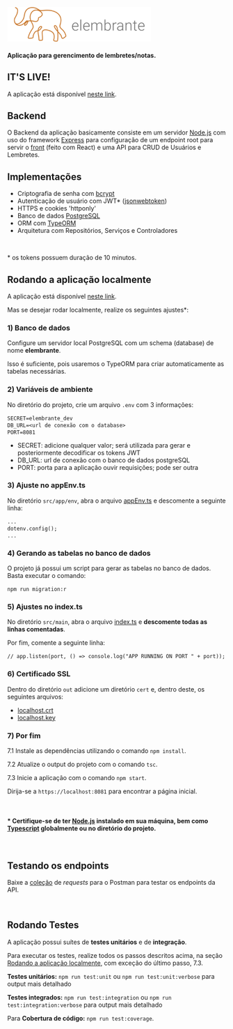 <img src='./ElembranteLogo.png' width=330>

#### Aplicação para gerencimento de lembretes/notas.

## IT'S LIVE!

A aplicação está disponível [neste link](https://elembrante.vercel.app/).

## Backend

O Backend da aplicação basicamente consiste em um servidor [Node.js](https://nodejs.org/en) com uso do framework [Express](https://expressjs.com/pt-br/) para configuração de um endpoint root para servir o [front](https://github.com/jtspinelli/elembrante-react) (feito com React) e uma API para CRUD de Usuários e Lembretes.

## Implementações

- Criptografia de senha com [bcrypt](https://www.npmjs.com/package/bcrypt)
- Autenticação de usuário com JWT* ([jsonwebtoken](https://www.npmjs.com/package/jsonwebtoken))
- HTTPS e cookies 'httponly'
- Banco de dados [PostgreSQL](https://www.postgresql.org/)
- ORM com [TypeORM](https://typeorm.io/)
- Arquitetura com Repositórios, Serviços e Controladores

<br>

\* os tokens possuem duração de 10 minutos.

<span id="runlocal"> 

## Rodando a aplicação localmente
</span>

A aplicação está disponível [neste link](https://elembrante.vercel.app/).

Mas se desejar rodar localmente, realize os seguintes ajustes*:

### 1) Banco de dados

Configure um servidor local PostgreSQL com um schema (database) de nome **elembrante**.

Isso é suficiente, pois usaremos o TypeORM para criar automaticamente as tabelas necessárias.

### 2) Variáveis de ambiente

No diretório do projeto, crie um arquivo `.env` com 3 informações:

```
SECRET=elembrante_dev 
DB_URL=<url de conexão com o database>
PORT=8081
```

- SECRET: adicione qualquer valor; será utilizada para gerar e posteriormente decodificar os tokens JWT
- DB_URL: url de conexão com o banco de dados postgreSQL
- PORT: porta para a aplicação ouvir requisições; pode ser outra

### 3) Ajuste no appEnv.ts

No diretório `src/app/env`, abra o arquivo [appEnv.ts](https://github.com/jtspinelli/elembrante-backend/blob/master/src/app/env/appEnv.ts#L3C1-L3C1) e descomente a seguinte linha:

```JS
...
dotenv.config();
...
```

### 4) Gerando as tabelas no banco de dados

O projeto já possui um script para gerar as tabelas no banco de dados.
Basta executar o comando:

```
npm run migration:r
```


### 5) Ajustes no index.ts

No diretório `src/main`, abra o arquivo [index.ts](https://github.com/jtspinelli/elembrante-backend/blob/master/src/main/index.ts) e **descomente todas as linhas comentadas**.

Por fim, comente a seguinte linha:

```JS
// app.listen(port, () => console.log("APP RUNNING ON PORT " + port));
```

### 6) Certificado SSL

Dentro do diretório `out` adicione um diretório `cert` e, dentro deste, os seguintes arquivos:

- [localhost.crt](https://drive.google.com/file/d/1veFWsZAqIo8ImnMF0Uj_a1uQO7L3lqNO/view?usp=share_link)
- [localhost.key](https://drive.google.com/file/d/1dSiFidCFtZv171C3JIZVe0TAC20KnEaH/view?usp=share_link)


### 7) Por fim

7.1 Instale as dependências utilizando o comando `npm install`.

7.2 Atualize o output do projeto com o comando `tsc`.

7.3 Inicie a aplicação com o comando `npm start`.

Dirija-se a `https://localhost:8081` para encontrar a página inicial.

<br>

#### * Certifique-se de ter [Node.js](https://nodejs.org/en) instalado em sua máquina, bem como [Typescript](https://www.npmjs.com/package/typescript) globalmente ou no diretório do projeto.

<br>

## Testando os endpoints

Baixe a [coleção](https://drive.google.com/file/d/1AFydxLs-STYykDWChfveuvSfpsuS2rYF/view?usp=share_link) de _requests_ para o Postman para testar os endpoints da API.

<br>

## Rodando Testes

A aplicação possui suítes de **testes unitários** e de **integração**.

Para executar os testes, realize todos os passos descritos acima, na seção [Rodando a aplicação localmente](#runlocal), com exceção do último passo, 7.3.

**Testes unitários:** `npm run test:unit` ou `npm run test:unit:verbose` para output mais detalhado

**Testes integrados:** `npm run test:integration` ou `npm run test:integration:verbose` para output mais detalhado

Para **Cobertura de código:** `npm run test:coverage`.